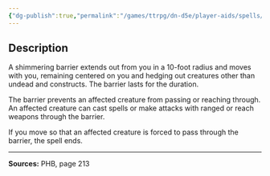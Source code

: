 ```yaml
---
{"dg-publish":true,"permalink":"/games/ttrpg/dn-d5e/player-aids/spells/level-5/antilife-shell/","tags":["TTRPG/DND/5e","verbal","somatic","concentration","Spell"],"noteIcon":""}
---
```



## Description
A shimmering barrier extends out from you in a 10-foot radius and moves with you, remaining centered on you and hedging out creatures other than undead and constructs.
The barrier lasts for the duration.

The barrier prevents an affected creature from passing or reaching through.
An affected creature can cast spells or make attacks with ranged or reach weapons through the barrier.

If you move so that an affected creature is forced to pass through the barrier, the spell ends.

---

**Sources:** PHB, page 213
